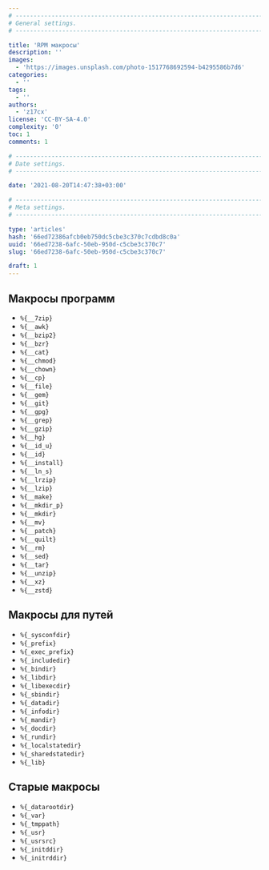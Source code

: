 ```yaml
---
# -------------------------------------------------------------------------------------------------------------------- #
# General settings.
# -------------------------------------------------------------------------------------------------------------------- #

title: 'RPM макросы'
description: ''
images:
  - 'https://images.unsplash.com/photo-1517768692594-b4295586b7d6'
categories:
  - ''
tags:
  - ''
authors:
  - 'z17cx'
license: 'CC-BY-SA-4.0'
complexity: '0'
toc: 1
comments: 1

# -------------------------------------------------------------------------------------------------------------------- #
# Date settings.
# -------------------------------------------------------------------------------------------------------------------- #

date: '2021-08-20T14:47:38+03:00'

# -------------------------------------------------------------------------------------------------------------------- #
# Meta settings.
# -------------------------------------------------------------------------------------------------------------------- #

type: 'articles'
hash: '66ed72386afcb0eb750dc5cbe3c370c7cdbd8c0a'
uuid: '66ed7238-6afc-50eb-950d-c5cbe3c370c7'
slug: '66ed7238-6afc-50eb-950d-c5cbe3c370c7'

draft: 1
---
```


<!--more-->

## Макросы программ

- `%{__7zip}`
- `%{__awk}`
- `%{__bzip2}`
- `%{__bzr}`
- `%{__cat}`
- `%{__chmod}`
- `%{__chown}`
- `%{__cp}`
- `%{__file}`
- `%{__gem}`
- `%{__git}`
- `%{__gpg}`
- `%{__grep}`
- `%{__gzip}`
- `%{__hg}`
- `%{__id_u}`
- `%{__id}`
- `%{__install}`
- `%{__ln_s}`
- `%{__lrzip}`
- `%{__lzip}`
- `%{__make}`
- `%{__mkdir_p}`
- `%{__mkdir}`
- `%{__mv}`
- `%{__patch}`
- `%{__quilt}`
- `%{__rm}`
- `%{__sed}`
- `%{__tar}`
- `%{__unzip}`
- `%{__xz}`
- `%{__zstd}`

## Макросы для путей

- `%{_sysconfdir}`
- `%{_prefix}`
- `%{_exec_prefix}`
- `%{_includedir}`
- `%{_bindir}`
- `%{_libdir}`
- `%{_libexecdir}`
- `%{_sbindir}`
- `%{_datadir}`
- `%{_infodir}`
- `%{_mandir}`
- `%{_docdir}`
- `%{_rundir}`
- `%{_localstatedir}`
- `%{_sharedstatedir}`
- `%{_lib}`

## Старые макросы

- `%{_datarootdir}`
- `%{_var}`
- `%{_tmppath}`
- `%{_usr}`
- `%{_usrsrc}`
- `%{_initddir}`
- `%{_initrddir}`
